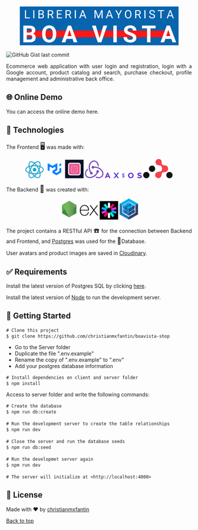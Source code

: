 <div style="background: cream">
<p align="center">
  <img src="assets/images/logo.png" alt="Logotipo del Ecommerce">
</p>

![GitHub Gist last commit](https://img.shields.io/github/gist/last-commit/:gistId)

<p style="text-align: justify;">Ecommerce web application with user login and registration, login with a Google account, product catalog and search, purchase checkout, profile management and administrative back office.</p>

<h2 >🌐 Online Demo</h2>

<p style="text-align: justify;">You can access the online demo <a>here</a>.</p>

<h2 >🚀 Technologies</h2>
<p style="text-align: justify;">The Frontend <span style="font-size: 20px">🖥️</span> was made with: </p>

<p align="center">
  <a href="https://es.react.dev/" style="text-decoration: none;">
    <img src="assets/images/react.svg" alt="Logotipo de React" style="width: 50px">
  </a>
  <a href="https://mui.com/" style="text-decoration: none;">
    <img src="assets/images/mui.png" alt="Logotipo de Material UI" style="width: 50px">
  </a>
  <a href="https://react-hook-form.com/" style="text-decoration: none;">
    <img src="assets/images/react-hook-form.png" alt="Logotipo de React Hook Form" style="width: 50px">
  </a>
  <a href="https://redux-toolkit.js.org/" style="text-decoration: none;">
    <img src="assets/images/redux-toolkit.png" alt="Logotipo de Redux Toolkit" style="width: 50px">
  </a>
  <a href="https://axios-http.com/" style="text-decoration: none;">
    <img src="assets/images/axios.png" alt="Logotipo de Axios" style="width: 100px">
  </a>
  <a href="https://reactrouter.com/" style="text-decoration: none;">
    <img src="assets/images/react-router.png" alt="Logotipo de React Router" style="width: 80px">
  </a>
</p>

<p style="text-align: justify;">The Backend <span style="font-size: 20px">🧮</span> was created with: </p>

<p align="center">
  <a href="https://nodejs.org/" style="text-decoration: none;">
    <img src="assets/images/node.png" alt="Logotipo de Node" style="width: 50px">
  </a>
  <a href="https://expressjs.com/" style="text-decoration: none;">
    <img src="assets/images/express.png" alt="Logotipo de Express" style="width: 50px">
  </a>
  <a href="https://jwt.io/" style="text-decoration: none;">
    <img src="assets/images/jwt.png" alt="Logotipo de Json Web Token" style="width: 50px">
  </a>
  <a href="https://sequelize.org/" style="text-decoration: none;">
    <img src="assets/images/sequelize.png" alt="Logotipo de Sequelize" style="width: 50px">
  </a>
</p>

<p style="text-align: justify;">The project contains a RESTful API <span style="font-size: 18px">☎️</span> for the connection between Backend and Frontend, and <a href="https://www.postgresql.org/">Postgres</a> was used for the <span style="font-size: 18px">💾</span>Database.</p>
<p style="text-align: justify;">User avatars and product images are saved in <a href="https://cloudinary.com">Cloudinary</a>.</p>

<h2>✅ Requirements</h2>

<p style="text-align: justify;">Install the latest version of Postgres SQL by clicking <a href="https://www.postgresql.org/">here</a>.</p>

<p style="text-align: justify;">Install the latest version of <a href="https://nodejs.org/">Node</a> to run the development server.</p>

<h2>🏁 Getting Started</h2>

```
# Clone this project
$ git clone https://github.com/christianmxfantin/boavista-shop
```

- Go to the Server folder
- Duplicate the file ".env.example"
- Rename the copy of ".env.example" to ".env"
- Add your postgres database information

```
# Install dependencies on client and server folder
$ npm install
```

Access to server folder and write the following commands:

```
# Create the database
$ npm run db:create

# Run the development server to create the table relationships
$ npm run dev

# Close the server and run the database seeds
$ npm run db:seed

# Run the developmet server again
$ npm run dev

# The server will initialize at <http://localhost:4000>
```

<h2>📝 License</h2>
Made with ❤️ by <a href="https://github.com/christianmxfantin">christianmxfantin</a>

<p></p>
<p></p>

[Back to top](#top)

</div>
